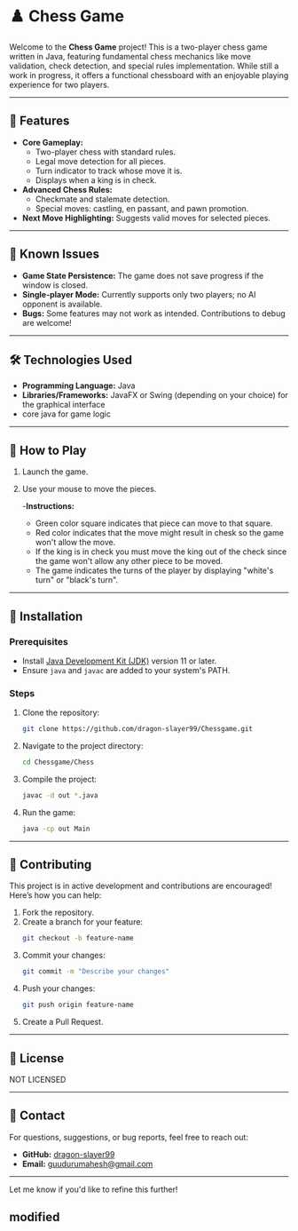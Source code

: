 
# ♟️ Chess Game

Welcome to the **Chess Game** project! This is a two-player chess game written in Java, featuring fundamental chess mechanics like move validation, check detection, and special rules implementation. While still a work in progress, it offers a functional chessboard with an enjoyable playing experience for two players.

---

## 🎯 Features

- **Core Gameplay:**
  - Two-player chess with standard rules.
  - Legal move detection for all pieces.
  - Turn indicator to track whose move it is.
  - Displays when a king is in check.
- **Advanced Chess Rules:**
  - Checkmate and stalemate detection.
  - Special moves: castling, en passant, and pawn promotion.
- **Next Move Highlighting:** Suggests valid moves for selected pieces.

---

## 🚧 Known Issues

- **Game State Persistence:** The game does not save progress if the window is closed.
- **Single-player Mode:** Currently supports only two players; no AI opponent is available.
- **Bugs:** Some features may not work as intended. Contributions to debug are welcome!

---

## 🛠️ Technologies Used

- **Programming Language:** Java
- **Libraries/Frameworks:** JavaFX or Swing (depending on your choice) for the graphical interface
- core java for game logic


---

## 📖 How to Play

 1. Launch the game.
 
 2. Use your mouse to move the pieces.
     
    -**Instructions:**   
      - Green color square indicates that piece can move to that square.
      - Red color indicates that the move might result in chesk so the game won't allow the move.
      - If the king is in check you must move the king out of the check since the game won't allow any other piece to be moved.
      - The game indicates the turns of the player by displaying "white's turn" or "black's turn".



---
## 🚀 Installation

### Prerequisites
- Install [Java Development Kit (JDK)](https://www.oracle.com/java/technologies/javase-downloads.html) version 11 or later.
- Ensure `java` and `javac` are added to your system's PATH.

### Steps
1. Clone the repository:
   ```bash
   git clone https://github.com/dragon-slayer99/Chessgame.git
   ```
2. Navigate to the project directory:
   ```bash
   cd Chessgame/Chess
   ```
3. Compile the project:
   ```bash
   javac -d out *.java
   ```
4. Run the game:
   ```bash
   java -cp out Main
   ```

---

## 🤝 Contributing

This project is in active development and contributions are encouraged! Here’s how you can help:

1. Fork the repository.
2. Create a branch for your feature:
   ```bash
   git checkout -b feature-name
   ```
3. Commit your changes:
   ```bash
   git commit -m "Describe your changes"
   ```
4. Push your changes:
   ```bash
   git push origin feature-name
   ```
5. Create a Pull Request.

---

## 📝 License

NOT LICENSED

---

## 💬 Contact

For questions, suggestions, or bug reports, feel free to reach out:

- **GitHub:** [dragon-slayer99](https://github.com/dragon-slayer99)
- **Email:** guudurumahesh@gmail.com
---

Let me know if you'd like to refine this further!

## modified
